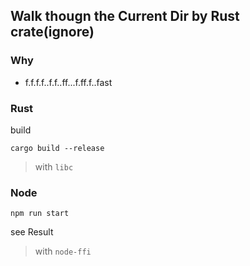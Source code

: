 ## Walk thougn the Current Dir by Rust crate(ignore)

### Why

- f.f.f.f..f.f..ff...f.ff.f..fast

### Rust

build

```
cargo build --release
```

> with `libc`

### Node

```
npm run start
```

see Result

> with `node-ffi`

